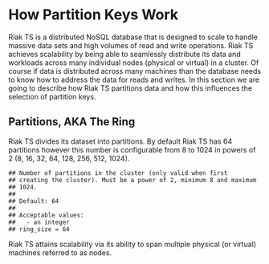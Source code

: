 # How Partition Keys Work

Riak TS is a distributed NoSQL database that is designed to scale to handle massive data sets and high volumes of read and write operations. Riak TS achieves scalability by being able to seamlessly distribute its data and workloads across many individual nodes (physical or virtual) in a cluster. Of course if data is distributed across many machines than the database needs to know how to address the data for reads and writes. In this section we are going to describe how Riak TS partitions data and how this influences the selection of partition keys.

## Partitions, AKA The Ring

Riak TS divides its dataset into partitions. By default Riak TS has 64 partitions however this number is configurable from 8 to 1024 in powers of 2 (8, 16, 32, 64, 128, 256, 512, 1024). 

```
## Number of partitions in the cluster (only valid when first
## creating the cluster). Must be a power of 2, minimum 8 and maximum
## 1024.
## 
## Default: 64
## 
## Acceptable values:
##   - an integer
## ring_size = 64
```


Riak TS attains scalability via its ability to span multiple physical (or virtual) machines referred to as nodes.